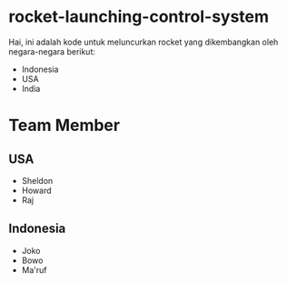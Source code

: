 # rocket-launching-control-system
Hai, ini adalah kode untuk meluncurkan rocket yang dikembangkan oleh negara-negara berikut:
- Indonesia
- USA
- India

# Team Member
## USA
- Sheldon
- Howard
- Raj
## Indonesia
- Joko
- Bowo
- Ma'ruf